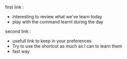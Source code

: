 first link :
- interesting to review what we've learn today
- play with the command learnt during the day

second link :
- usefull link to keep in your preferences
- Try to use the shortcut as much as I can to learn them
- fast way